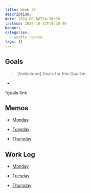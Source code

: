 ```yaml
---
title: Week 37
description: 
date: 2024-09-08T14:20:00
lastmod: 2024-10-23T14:20:48
banner: 
categories:
  - weekly review
tags: []
---
```

## Goals  
  
> [!milestone] Goals for this Quarter  
>   
  
-   
  
^goals-link  
  
## Memos  
  
- [Monday](../../../../2024-09-09.md)  
	  
- [Tuesday](../../../../2024-09-10.md)  
	  
- [Thursday](../../../../2024-09-12.md)  
	  
  
## Work Log  
  
- [Monday](../../../../2024-09-09.md)  
	  
- [Tuesday](../../../../2024-09-10.md)  
	  
- [Thursday](../../../../2024-09-12.md)  
	  

